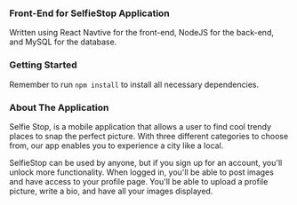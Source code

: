 ### Front-End for SelfieStop Application
Written using React Navtive for the front-end, NodeJS for the back-end, and MySQL for the database.

### Getting Started
Remember to run `npm install` to install all necessary dependencies.

### About The Application
Selfie Stop, is a mobile application that allows a user to find cool trendy places to snap the perfect picture. With three different categories to choose from, our app enables you to experience a city like a local.

SelfieStop can be used by anyone, but if you sign up for an account, you'll unlock more functionality. When logged in, you'll be able to post images and have access to your profile page. You'll be able to upload a profile picture, write a bio, and have all your images displayed.